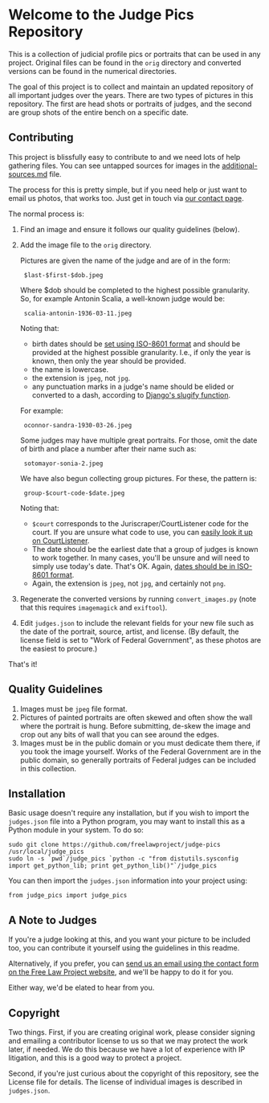 
Welcome to the Judge Pics Repository
====================================

This is a collection of judicial profile pics or portraits that can be used in any project. Original files can be found in the `orig` directory and converted versions can be found in the numerical directories.

The goal of this project is to collect and maintain an updated repository of all important judges over the years. There are two types of pictures in this repository. The first are head shots or portraits of judges, and the second are group shots of the entire bench on a specific date.


Contributing
------------

This project is blissfully easy to contribute to and we need lots of help gathering files. You can see untapped sources for images in the [additional-sources.md][add] file.

The process for this is pretty simple, but if you need help or just want to email us photos, that works too. Just get in touch via [our contact page][contact].

The normal process is:

1. Find an image and ensure it follows our quality guidelines
(below).

1. Add the image file to the `orig` directory.

    Pictures are given the name of the judge and are of in the form:

        $last-$first-$dob.jpeg

    Where $dob should be completed to the highest possible granularity. So, for
    example Antonin Scalia, a well-known judge would be:

        scalia-antonin-1936-03-11.jpeg

    Noting that:

    - birth dates should be [set using ISO-8601 format][8601] and should be
      provided at the highest possible granularity. I.e., if only the year
      is known, then only the year should be provided.
    - the name is lowercase.
    - the extension is `jpeg`, not `jpg`.
    - any punctuation marks in a judge's name should be elided or converted to
      a dash, according to [Django's slugify function][slugify].

    For example:

        oconnor-sandra-1930-03-26.jpeg

    Some judges may have multiple great portraits. For those, omit the date of
    birth and place a number after their name such as:

        sotomayor-sonia-2.jpeg

    We have also begun collecting group pictures. For these, the pattern is:

        group-$court-code-$date.jpeg

    Noting that:

    - `$court` corresponds to the Juriscraper/CourtListener code for the court.
      If you are unsure what code to use, you can [easily look it up on
      CourtListener][codes].
    - The date should be the earliest date that a group of judges is known to
      work together. In many cases, you'll be unsure and will need to simply use
      today's date. That's OK. Again, [dates should be in ISO-8601
      format][8601].
    - Again, the extension is `jpeg`, not `jpg`, and certainly not `png`.


1. Regenerate the converted versions by running `convert_images.py` (note that
this requires `imagemagick` and `exiftool`).

1. Edit `judges.json` to include the relevant fields for your new file such as
   the date of the portrait, source, artist, and license. (By default, the
   license field is set to "Work of Federal Government", as these photos are
   the easiest to procure.)

That's it!


Quality Guidelines
------------------

1. Images must be `jpeg` file format.
1. Pictures of painted portraits are often skewed and often show the wall where
   the portrait is hung. Before submitting, de-skew the image and crop out
   any bits of wall that you can see around the edges.
1. Images must be in the public domain or you must dedicate them there, if you
   took the image yourself. Works of the Federal Government are in the public
   domain, so generally portraits of Federal judges can be included in this
   collection.


Installation
------------

Basic usage doesn't require any installation, but if you wish to import the
`judges.json` file into a Python program, you may want to install this as a
Python module in your system. To do so:

    sudo git clone https://github.com/freelawproject/judge-pics /usr/local/judge_pics
    sudo ln -s `pwd`/judge_pics `python -c "from distutils.sysconfig import get_python_lib; print get_python_lib()"`/judge_pics

You can then import the `judges.json` information into your project using:

    from judge_pics import judge_pics


A Note to Judges
----------------
If you're a judge looking at this, and you want your picture to be included too,
you can contribute it yourself using the guidelines in this readme.

Alternatively, if you prefer, you can [send us an email using the contact form
on the Free Law Project website][contact], and we'll be happy to do it for you.

Either way, we'd be elated to hear from you.


Copyright
---------

Two things. First, if you are creating original work, please consider signing
and emailing a contributor license to us so that we may protect the work later,
if needed. We do this because we have a lot of experience with IP litigation,
and this is a good way to protect a project.

Second, if you're just curious about the copyright of this repository, see the
License file for details. The license of individual images is described in
`judges.json`.


[add]: https://github.com/freelawproject/judge-pics/blob/master/additional-sources.md
[slugify]: https://docs.djangoproject.com/en/1.8/_modules/django/utils/text/#slugify
[8601]: http://en.wikipedia.org/wiki/ISO_8601
[contact]: http://free.law/contact/
[codes]: https://www.courtlistener.com/api/jurisdictions/
